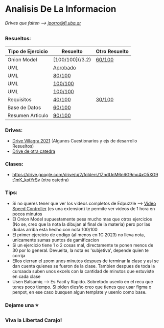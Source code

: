 # Analisis De La Informacion
###### Drives que falten --> jporro@fi.uba.ar

<!-- 
Descripcion
Villagra 1C 2023 - Repositorio de drives, ejercicios resueltos 100/100 y tips para esta catedra. Los drives contienen exámenes resueltos, apuntes, etc. FIUBA
--> 

### Resueltos:
| Tipo de Ejercicio  | Resuelto | Otro Resuelto |
| ------------------ | ---- | ---- |
| Onion Model  | $` [100/100 ](/3.2)  `$  | [60/100](/3.2/Otro%20Resuelto) |
| UML | [Aprobado](/Resuelto%204.2) |
| UML | [80/100](/4.3)  |
| UML | [100/100](/Resuelto%204.4)  |
| UML | [100/100](/Resuelto%204.7)  |
| Requisitos | [40/100](/Resuelto%204.9)  | [30/100](/Resuelto%204.9/Otro) |
| Base de Datos | [60/100](/Resuelto%2010.1)  |
| Resumen Articulo  | [90/100](/Resuelto%2012.1)  |

<!-- | Varios | [100/100](/Resuelto%204.8)  | -->

### Drives:
* [Drive Villagra 2021](https://drive.google.com/drive/folders/11u4iLyzfOHkn36hI-Xb_QiASX-PUwqEO) (Algunos Cuestionarios y ejs de desarrollo Resueltos)
* [Drive de otra catedra](https://drive.google.com/drive/folders/1vEjo5breKTGSUYypnTbSi9aJm31dNi6k)

### Clases: 
* https://drive.google.com/drive/u/2/folders/1ZndUnM6n6G9mo4xO5XG9t1mK_kotYrSv (otra catedra)

### Tips:
- Si no queres tener que ver los videos completos de Edpuzzle --> [Video Speed Controller](https://chrome.google.com/webstore/detail/super-video-speed-control/chnccghejnflbccphgkncbmllhfljdfa) (es una extension) te permite ver videos de 1 hora en pocos minutos
- El Onion Model supuestamente pesa mucho mas que otros ejercicios (No se, creo que la nota la dibujan al final de la materia) pero por las dudas arriba esta hecho con nota 100/100
- El primer ejercicio de codigo (al menos en 1C 2023) no lleva nota, unicamente sumas puntos de gamificacion
- Si un ejercicio tiene 1 o 2 cosas mal, directamente te ponen menos de 30 por lo general. Devuelta, la nota es 'subjetiva', depende quien te corrija
- Ellos cierran el zoom unos minutos despues de terminar la clase y asi se dan cuenta quienes se fueron de la clase. Tambien despues de toda la cursaada suben unos excels con la cantidad de minutos que estuviste en cada clase
- Usen Balsamiq --> Es Facil y Rapido. Sobretodo usenlo en el recu que tenes poco tiempo. Si piden diesño creo que tienes que usar figma o penpot, en ese caso busquen algun template y usenlo como base.

### Dejame una ⭐

### Viva la Libertad Carajo!

